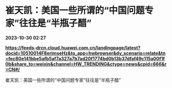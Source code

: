 # 崔天凯：美国一些所谓的“中国问题专家”往往是“半瓶子醋”

**2023-10-30 02:27**

**https://feeds-drcn.cloud.huawei.com.cn/landingpage/latest?docid=10510014F8erimseHz&to_app=hwbrowser&dy_scenario=relate&tn=fec80e141bbe5afb5af7a327a7b7ad20f1774bd0b13b37dfaf49c115a00f1f0b&share_to=weixin&channel=HW_TRENDING&ctype=news&cpid=666&r=CN#/**

崔天凯：美国一些所谓的“中国问题专家”往往是“半瓶子醋”